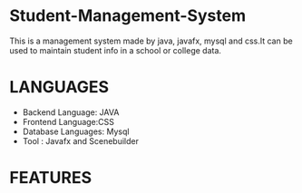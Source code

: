 # Student-Management-System
This is a management system made by java, javafx, mysql and css.It can be used to maintain student info in a school or college data.
# LANGUAGES
- Backend Language: JAVA
- Frontend Language:CSS
- Database Languages: Mysql
- Tool : Javafx and Scenebuilder
# FEATURES

